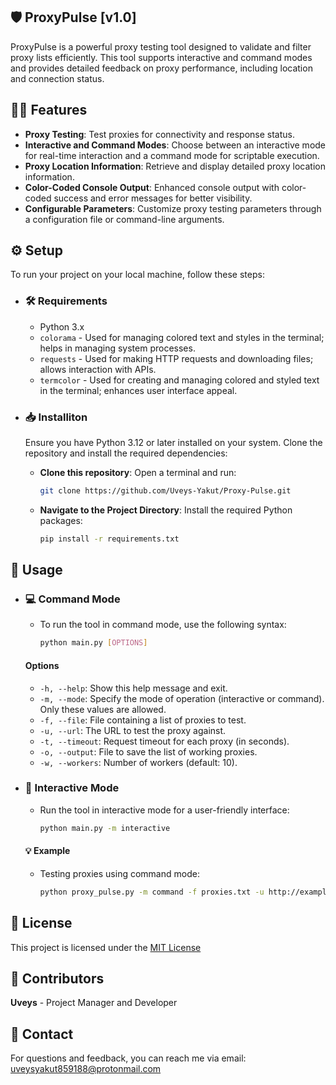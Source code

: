 ## 🛡️ ProxyPulse [v1.0]

ProxyPulse is a powerful proxy testing tool designed to validate and filter proxy lists efficiently. This tool supports interactive and command modes and provides detailed feedback on proxy performance, including location and connection status.

## 🕵️‍♂️ Features

- **Proxy Testing**: Test proxies for connectivity and response status.
- **Interactive and Command Modes**: Choose between an interactive mode for real-time interaction and a command mode for scriptable execution.
- **Proxy Location Information**: Retrieve and display detailed proxy location information.
- **Color-Coded Console Output**: Enhanced console output with color-coded success and error messages for better visibility.
- **Configurable Parameters**: Customize proxy testing parameters through a configuration file or command-line arguments.


## ⚙️ Setup

To run your project on your local machine, follow these steps:

- ### 🛠️ Requirements

  - Python 3.x
  - `colorama` - Used for managing colored text and styles in the terminal; helps in managing system processes.
  - `requests` - Used for making HTTP requests and downloading files; allows interaction with APIs.
  - `termcolor` - Used for creating and managing colored and styled text in the terminal; enhances user interface appeal.


- ### 📥 Installiton
    Ensure you have Python 3.12 or later installed on your system. Clone the repository and install the required dependencies:

    - **Clone this repository**: Open a terminal and run:


        ```bash
        git clone https://github.com/Uveys-Yakut/Proxy-Pulse.git

    - **Navigate to the Project Directory**: Install the required Python   packages: 
       
       
       ```bash
       pip install -r requirements.txt

## 🧰 Usage
- ### 💻 Command Mode
    - To run the tool in command mode, use the following syntax:

        ```bash
        python main.py [OPTIONS]
        ```

    #### Options
    - `-h, --help`: Show this help message and exit.
    - `-m, --mode`: Specify the mode of operation (interactive or command). Only these values are allowed.
    - `-f, --file`: File containing a list of proxies to test.
    - `-u, --url`: The URL to test the proxy against.
    - `-t, --timeout`: Request timeout for each proxy (in seconds).
    - `-o, --output`: File to save the list of working proxies.
    - `-w, --workers`: Number of workers (default: 10).
- ### 👥 Interactive Mode
    - Run the tool in interactive mode for a user-friendly interface:
  
        
        ```bash
        python main.py -m interactive
    
    #### 💡 Example
    - Testing proxies using command mode: 
        
        
        ```bash
        python proxy_pulse.py -m command -f proxies.txt -u http://example.com -t 10 -w 5 -o working_proxies.txt

## 📜 License

This project is licensed under the [MIT License](LICENSE)

## 👥 Contributors

**Uveys** - Project Manager and Developer

## 📧 Contact

For questions and feedback, you can reach me via email: uveysyakut859188@protonmail.com
